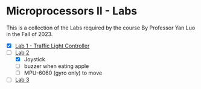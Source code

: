# Microprocessors II - Labs
This is a collection of the Labs required by the course By Professor Yan Luo in the Fall of 2023.

- [x] [Lab 1 - Traffic Light Controller](Lab1)
- [ ] [Lab 2](Lab2)
  - [x] Joystick
  - [ ] buzzer when eating apple
  - [ ] MPU-6060 (gyro only) to move
- [ ] [Lab 3](Lab3)
